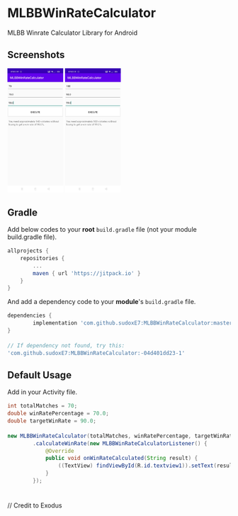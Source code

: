 # MLBBWinRateCalculator
MLBB Winrate Calculator Library for Android

## Screenshots
<p align="left">
<img src="/images/Screenshot_2023-10-31-07-01-34-88.jpg" width=25%/>
<img src="/images/Screenshot_2023-10-31-07-02-21-09_963a3a89f8f57c187f7ab51f689e160d.jpg" width=25%/>
</p>

## Gradle
Add below codes to your **root** `build.gradle` file (not your module build.gradle file).
```gradle
allprojects {
    repositories {
        ...
        maven { url 'https://jitpack.io' }
    }
}
```
And add a dependency code to your **module**'s `build.gradle` file.
```gradle
dependencies {
        implementation 'com.github.sudoxE7:MLBBWinRateCalculator:master-SNAPSHOT'
}

// If dependency not found, try this:
'com.github.sudoxE7:MLBBWinRateCalculator:-04d401dd23-1'
```

## Default Usage
Add in your Activity file.
```java
int totalMatches = 70;
double winRatePercentage = 70.0;
double targetWinRate = 90.0;

new MLBBWinRateCalculator(totalMatches, winRatePercentage, targetWinRate)
        .calculateWinRate(new MLBBWinRateCalculatorListener() {
            @Override
            public void onWinRateCalculated(String result) {
                ((TextView) findViewById(R.id.textview1)).setText(result);
            }
        });
```

#
// Credit to Exodus
